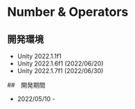 # Number & Operators

## 開発環境

- Unity 2022.1.1f1
- Unity 2022.1.6f1 (2022/06/20)
- Unity 2022.1.7f1 (2022/06/30)

##　開発期間

- 2022/05/10 -
